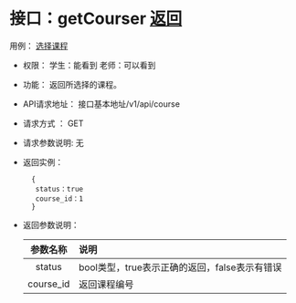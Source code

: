 # 接口：getCourser  [返回](../README.md)
用例： [选择课程](../用例/选择课程.md)

- 权限：
    学生：能看到
    老师：可以看到

- 功能：
    返回所选择的课程。

- API请求地址：
   接口基本地址/v1/api/course

- 请求方式 ：
    GET

- 请求参数说明:
    无

- 返回实例：

        {
         status：true
         course_id：1
        }

- 返回参数说明：

  |参数名称|说明|
  |:---------:|:--------------------------------------------------------|
  |status|bool类型，true表示正确的返回，false表示有错误|
  |course_id|返回课程编号|
